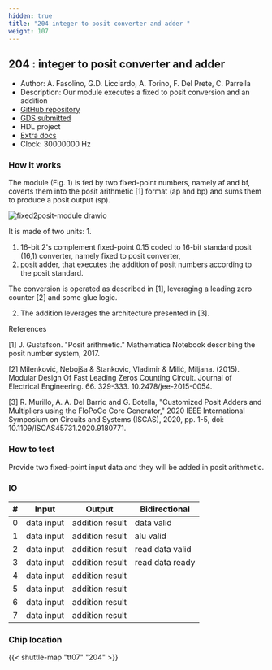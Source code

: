 ```yaml
---
hidden: true
title: "204 integer to posit converter and adder "
weight: 107
---
```


## 204 : integer to posit converter and adder 

* Author: A. Fasolino, G.D. Licciardo, A. Torino, F. Del Prete, C. Parrella
* Description: Our module executes a fixed to posit conversion and an addition
* [GitHub repository](https://github.com/afasolino/tt06_posit)
* [GDS submitted](https://github.com/afasolino/tt06_posit/actions/runs/9304114234)
* HDL project
* [Extra docs]()
* Clock: 30000000 Hz

<!---

This file is used to generate your project datasheet. Please fill in the information below and delete any unused
sections.

You can also include images in this folder and reference them in the markdown. Each image must be less than
512 kb in size, and the combined size of all images must be less than 1 MB.
-->


### How it works

The module (Fig. 1) is fed by two fixed-point numbers, namely af and bf, coverts them into the posit arithmetic [1] format (ap and bp) and sums them to produce a posit output (sp).

![fixed2posit-module drawio](https://github.com/afasolino/tt06_posit/assets/151364130/2e2fa7f1-4080-490b-bbb9-8ac1b462cae2)

It is made of two units:
1.

1) 16-bit 2's complement fixed-point 0.15 coded to 16-bit standard posit (16,1) converter, namely fixed to posit converter,
2) posit adder, that executes the addition of posit numbers according to the posit standard.

The conversion is operated as described in [1], leveraging a leading zero counter [2] and some glue logic.

2. The addition leverages the architecture presented in [3].

References

[1] J. Gustafson. "Posit arithmetic." Mathematica Notebook describing the posit number system, 2017.

[2] Milenković, Nebojša & Stankovic, Vladimir & Milić, Miljana. (2015). Modular Design Of Fast Leading Zeros Counting Circuit. Journal of Electrical Engineering. 66. 329-333. 10.2478/jee-2015-0054.

[3] R. Murillo, A. A. Del Barrio and G. Botella, "Customized Posit Adders and Multipliers using the FloPoCo Core Generator," 2020 IEEE International Symposium on Circuits and Systems (ISCAS), 2020, pp. 1-5, doi: 10.1109/ISCAS45731.2020.9180771.

### How to test

Provide two fixed-point input data and they will be added in posit arithmetic.


### IO

| #             | Input    | Output   | Bidirectional   |
| ------------- | -------- | -------- | --------------- |
| 0 | data input  | addition result  | data valid        |
| 1 | data input  | addition result  | alu valid        |
| 2 | data input  | addition result  | read data valid        |
| 3 | data input  | addition result  | read data ready        |
| 4 | data input  | addition result  |         |
| 5 | data input  | addition result  |         |
| 6 | data input  | addition result  |         |
| 7 | data input  | addition result  |         |


### Chip location

{{< shuttle-map "tt07" "204" >}}
